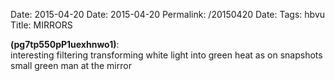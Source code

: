 Date: 2015-04-20
Date: 2015-04-20
Permalink: /20150420
Date: 
Tags: hbvu
Title: MIRRORS
  
**(pg7tp550pP1uexhnwo1)**:  
interesting filtering transforming white light into green heat as on snapshots small green man at the mirror